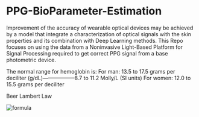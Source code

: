 # PPG-BioParameter-Estimation
Improvement of the accuracy of wearable optical devices may be achieved by a model that integrate a characterization of optical signals with the skin properties and its combination with Deep Learning methods. This Repo focuses on using the data from a Noninvasive Light-Based Platform for Signal Processing required to get correct PPG signal from a base photometric device.

The normal range for hemoglobin is:
For man: 13.5 to 17.5 grams per deciliter (g/dL)——————8.7 to 11.2 Molly/L (SI units)
For women: 12.0 to 15.5 grams per deciliter

Beer Lambert Law

![formula](https://render.githubusercontent.com/render/math?math=\color{white}\large\I=I_{0}e^{-\epsilon(\lambda)cd)
